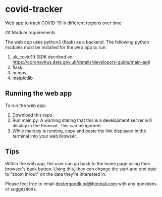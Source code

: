 # covid-tracker
Web app to track COVID-19 in different regions over time

## Module requirements

The web app uses python3 (flask) as a backend. The following python modules must be installed for the web app to run:
1. uk_covid19 (SDK decribed on https://coronavirus.data.gov.uk/details/developers-guide/main-api) 
2. flask
3. numpy
4. matplotlib

## Running the web app
To run the web app:
1. Download this repo. 
2. Run main.py. A warning stating that this is a development server will display in the terminal. This can be ignored. 
3. While main.py is running, copy and paste the link displayed in the terminal into your web browser. 

## Tips
Within the web app, the user can go back to the home page using their browser's back button. Using this, they can change the start and end date to "zoom in/out" on the data they're interested in. 


Please feel free to email dextergoodkind@hotmail.com with any questions or suggestions. 
